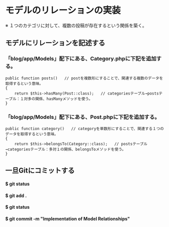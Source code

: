 # モデルのリレーションの実装
※ １つのカテゴリに対して、複数の投稿が存在するという関係を築く。

## モデルにリレーションを記述する

### 「blog/app/Models」配下にある、Category.phpに下記を追加する。

    public function posts()   // postを複数形にすることで、関連する複数のデータを取得するという意味。
    {
        return $this->hasMany(Post::class);   // categoriesテーブル→postsテーブル：１対多の関係、hasManyメソッドを使う。
    }

### 「blog/app/Models」配下にある、Post.phpに下記を追加する。

    public function category()   // categoryを単数形にすることで、関連する１つのデータを取得するという意味。
    {
        return $this->belongsTo(Category::class);   // postsテーブル→categoriesテーブル：多対１の関係、belongsToメソッドを使う。
    }

## 一旦Gitにコミットする

#### $ git status
#### $ git add .
#### $ git status
#### $ git commit -m "Implementation of Model Relationships"